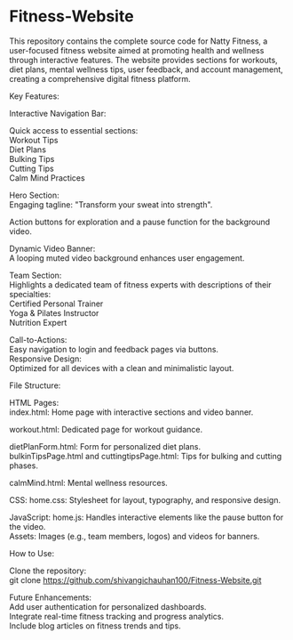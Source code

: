 # Fitness-Website
This repository contains the complete source code for Natty Fitness, a user-focused fitness website aimed at promoting health and wellness through interactive features. The website provides sections for workouts, diet plans, mental wellness tips, user feedback, and account management, creating a comprehensive digital fitness platform.
<br>

Key Features:
<br>

Interactive Navigation Bar:
<br>

Quick access to essential sections:
<br>
Workout Tips
<br>
Diet Plans
<br>
Bulking Tips
<br>
Cutting Tips
<br>
Calm Mind Practices
<br>

Hero Section:
<br>
Engaging tagline: "Transform your sweat into strength".
<br>

Action buttons for exploration and a pause function for the background video.
<br>

Dynamic Video Banner:
<br>
A looping muted video background enhances user engagement.
<br>

Team Section:
<br>
Highlights a dedicated team of fitness experts with descriptions of their specialties:
<br>
Certified Personal Trainer
<br>
Yoga & Pilates Instructor
<br>
Nutrition Expert
<br>

Call-to-Actions:
<br>
Easy navigation to login and feedback pages via buttons.
<br>
Responsive Design:
<br>
Optimized for all devices with a clean and minimalistic layout.
<br>

File Structure:
<br>

HTML Pages:
<br>
index.html: Home page with interactive sections and video banner.
<br>

workout.html: Dedicated page for workout guidance.
<br>

dietPlanForm.html: Form for personalized diet plans.
<br>
bulkinTipsPage.html and cuttingtipsPage.html: Tips for bulking and cutting phases.
<br>

calmMind.html: Mental wellness resources.
<br>

CSS: home.css: Stylesheet for layout, typography, and responsive design.
<br>

JavaScript: home.js: Handles interactive elements like the pause button for the video.
<br>
Assets: Images (e.g., team members, logos) and videos for banners.
<br>

How to Use:
<br>

Clone the repository:
<br>
git clone https://github.com/shivangichauhan100/Fitness-Website.git
<br>

Future Enhancements:
<br>
Add user authentication for personalized dashboards.
<br>
Integrate real-time fitness tracking and progress analytics.
<br>
Include blog articles on fitness trends and tips.
<br>





